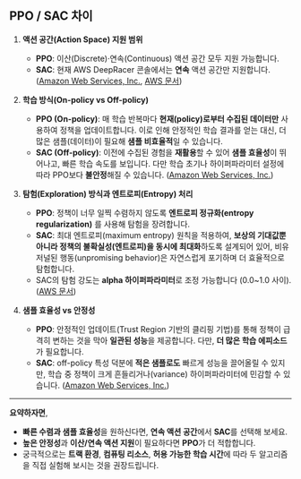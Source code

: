 
## PPO / SAC 차이

1. **액션 공간(Action Space) 지원 범위**

   * **PPO**: 이산(Discrete)·연속(Continuous) 액션 공간 모두 지원 가능합니다.
   * **SAC**: 현재 AWS DeepRacer 콘솔에서는 **연속** 액션 공간만 지원합니다. ([Amazon Web Services, Inc.][1], [AWS 문서][2])

2. **학습 방식(On-policy vs Off-policy)**

   * **PPO (On-policy)**: 매 학습 반복마다 **현재(policy)로부터 수집된 데이터만** 사용하여 정책을 업데이트합니다. 이로 인해 안정적인 학습 결과를 얻는 대신, 더 많은 샘플(데이터)이 필요해 **샘플 비효율적**일 수 있습니다.
   * **SAC (Off-policy)**: 이전에 수집된 경험을 **재활용**할 수 있어 **샘플 효율성**이 뛰어나고, 빠른 학습 속도를 보입니다. 다만 학습 초기나 하이퍼파라미터 설정에 따라 PPO보다 **불안정**해질 수 있습니다. ([Amazon Web Services, Inc.][1])

3. **탐험(Exploration) 방식과 엔트로피(Entropy) 처리**

   * **PPO**: 정책이 너무 일찍 수렴하지 않도록 **엔트로피 정규화(entropy regularization)** 를 사용해 탐험을 장려합니다.
   * **SAC**: 최대 엔트로피(maximum entropy) 원칙을 적용하여, **보상의 기대값뿐 아니라 정책의 불확실성(엔트로피)을 동시에 최대화**하도록 설계되어 있어, 비유저널된 행동(unpromising behavior)은 자연스럽게 포기하며 더 효율적으로 탐험합니다.
   * SAC의 탐험 강도는 **alpha 하이퍼파라미터**로 조정 가능합니다 (0.0\~1.0 사이). ([AWS 문서][3])

4. **샘플 효율성 vs 안정성**

   * **PPO**: 안정적인 업데이트(Trust Region 기반의 클리핑 기법)를 통해 정책이 급격히 변하는 것을 막아 **일관된 성능**을 제공합니다. 다만, **더 많은 학습 에피소드**가 필요합니다.
   * **SAC**: off-policy 특성 덕분에 **적은 샘플로도** 빠르게 성능을 끌어올릴 수 있지만, 학습 중 정책이 크게 흔들리거나(variance) 하이퍼파라미터에 민감할 수 있습니다. ([Amazon Web Services, Inc.][1])

---

**요약하자면**,

* **빠른 수렴과 샘플 효율성**을 원하신다면, **연속 액션 공간**에서 **SAC**를 선택해 보세요.
* **높은 안정성**과 **이산/연속 액션 지원**이 필요하다면 **PPO**가 더 적합합니다.
* 궁극적으로는 **트랙 환경**, **컴퓨팅 리소스**, **허용 가능한 학습 시간**에 따라 두 알고리즘을 직접 실험해 보시는 것을 권장드립니다.

[1]: https://aws.amazon.com/blogs/machine-learning/using-the-aws-deepracer-new-soft-actor-critic-algorithm-with-continuous-action-spaces "Using the AWS DeepRacer new Soft Actor Critic algorithm with ..."
[2]: https://docs.aws.amazon.com/deepracer/latest/developerguide/deepracer-get-started-training-model.html "Train your first AWS DeepRacer model"
[3]: https://docs.aws.amazon.com/deepracer/latest/developerguide/deepracer-how-it-works-reinforcement-learning-algorithm.html "AWS DeepRacer training algorithms"